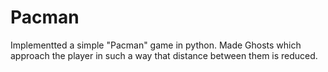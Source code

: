 # Pacman
Implementted a simple "Pacman" game  in python. 
Made Ghosts which approach the player in such a way that distance between them is reduced.
